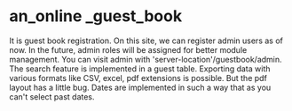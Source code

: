 # an_online _guest_book
 It is guest book registration. On this site, we can register admin users as of now. In the future, admin roles will be assigned for better module management. You can visit admin with 'server-location'/guestbook/admin.  The search feature is implemented in a guest table. Exporting data with various formats like CSV, excel, pdf extensions is possible. But the pdf layout has a little bug. Dates are implemented in such a way that as you can't select past dates.
